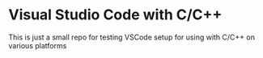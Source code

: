 # Visual Studio Code with C/C++ 

This is just a small repo for testing VSCode setup for using with C/C++ on various platforms
